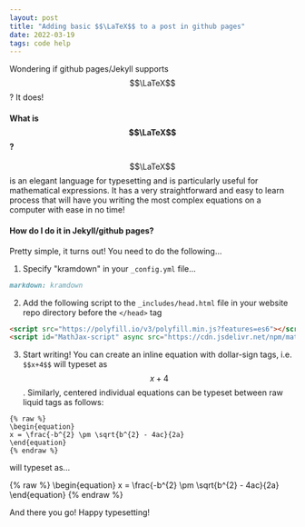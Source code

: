 ```yaml
---
layout: post
title: "Adding basic $$\LaTeX$$ to a post in github pages"
date: 2022-03-19
tags: code help
---
```


Wondering if github pages/Jekyll supports $$\LaTeX$$? It does!

#### What is $$\LaTeX$$?

$$\LaTeX$$ is an elegant language for typesetting and is particularly useful for mathematical expressions. It has a very straightforward and easy to learn process that will have you writing the most complex equations on a computer with ease in no time! 

#### How do I do it in Jekyll/github pages?

Pretty simple, it turns out! You need to do the following...

1. Specify "kramdown" in your `_config.yml` file...

```markdown
markdown: kramdown
```
2. Add the following script to the `_includes/head.html` file in your website repo directory before the `</head>` tag

```html
<script src="https://polyfill.io/v3/polyfill.min.js?features=es6"></script>
<script id="MathJax-script" async src="https://cdn.jsdelivr.net/npm/mathjax@3/es5/tex-mml-chtml.js"></script>
```

3. Start writing! You can create an inline equation with dollar-sign tags, i.e. `$$x+4$$` will typeset as $$x+4$$. Similarly, centered individual equations can be typeset between raw liquid tags as follows:

```
{% raw %}
\begin{equation}
x = \frac{-b^{2} \pm \sqrt{b^{2} - 4ac}{2a}
\end{equation}
{% endraw %}
```

will typeset as...

{% raw %}
\begin{equation}
x = \frac{-b^{2} \pm \sqrt{b^{2} - 4ac}{2a}
\end{equation}
{% endraw %}

And there you go! Happy typesetting!
